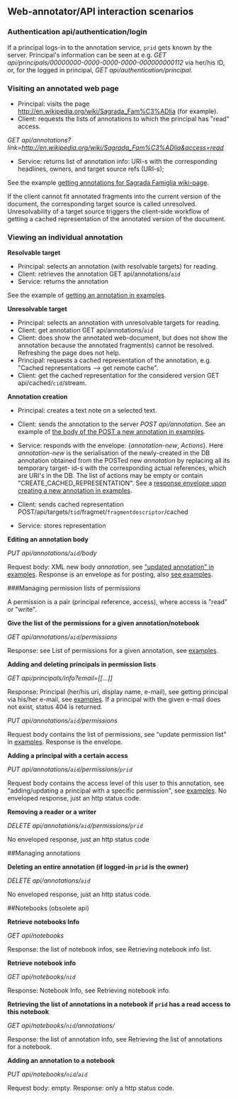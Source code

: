 ## Web-annotator/API interaction scenarios

### Authentication api/authentication/login 

If a principal logs-in to the annotation service, ```prid``` gets known by the server. Principal's information can be seen at e.g. 
*GET api/principals/00000000-0000-0000-0000-000000000112* via her/his ID, or, for the logged in principal, *GET api/authentication/principal*.

### Visiting an annotated web page

* Principal: visits the page http://en.wikipedia.org/wiki/Sagrada_Fam%C3%ADlia (for example).
* Client: requests the lists of annotations to which the principal has "read" access.

 *GET api/annotations?link=http://en.wikipedia.org/wiki/Sagrada_Fam%C3%ADlia&access=read*
* Service: returns list of annotation info: URI-s with the corresponding headlines, owners, and target source refs (URI-s);

See the example [getting annotations for Sagrada Famiglia wiki-page](examples.md#responding-get-apiannotationslinksagrada).

If the client cannot fit annotated fragments into the current version of the document, the corresponding target source is called unresolved. Unresolvability of a target source triggers the client-side workflow of getting a cached representation of the annotated version of the document.

### Viewing an individual annotation

**Resolvable target**

* Principal: selects an annotation (with resolvable targets) for reading.
* Client: retrieves the annotation GET api/annotations/```aid```
* Service: returns the annotation

See the example of [getting an annotation in examples](examples.md#responding-get-apiannotations00000000-0000-0000-0000-000000000021).

**Unresolvable target**

* Principal: selects an annotation with unresolvable targets for reading.
* Client: get annotation GET api/annotations/```aid```
* Client: does show the annotated web-document, but does not show the annotation because the annotated fragment(s) cannot be resolved. Refreshing the page does not help.
* Principal: requests a cached representation of the annotation, e.g. "Cached representations --> get remote cache".
* Client: get the cached representation for the considered version GET api/cached/```cid```/stream.


 
 
**Annotation creation**
* Principal: creates a text note on a selected text.
* Client: sends the annotation to the server *POST api/annotation*. See an example of [the body of the POST a new annotation in examples](examples.md#request-body-for-post-apiannotations).
* Service: responds with the envelope: {*annotation-new*, *Actions*}. Here *annotation-new* is the serialisation of the newly-created in the DB annotation obtained from the POSTed new *annotation* by replacing all its temporary target- id-s with the corresponding actual references, which are URI's in the DB. The list of actions may be empty or contain "CREATE_CACHED_REPRESENTATION". See a [response envelope upon creating a new annotation in examples](examples.md#response-body-envelope-for-post-apiannotations).

* Client: sends cached representation POST/api/targets/```tid```/fragmet/```fragmentdescriptor```/cached
* Service: stores representation

**Editing an annotation body**

*PUT api/annotations/```aid```/body*

Request body: XML new body *annotation*, see ["updated annotation" in examples](examples.md#request-body--an-updated-annotation). Response is an envelope as for posting, also [see examples](examples.mdenveloped-respond-containing-new-updated-annotation-and-a-list-of-actions).

###Managing permission lists of permissions

A permission is a pair (principal reference, access), where access is "read" or "write".

**Give the list of the permissions for a given annotation/notebook**

*GET api/annotations/```aid```/permissions*

Response: see List of permissions for a given annotation, see [examples](examples.md#get-apiannotations00000000-0000-0000-0000-000000000021permissions).

**Adding and deleting principals in permission lists**

*GET api/principals/info?email=[[...]]*

Response: Principal (her/his uri, display name, e-mail), see getting principal via his/her e-mail, see [examples](examples.md#get-apiprincipalsinfoemailtwagoompinl). If a principal with the given e-mail does not exist, status 404 is returned.

*PUT api/annotations/```aid```/permissions*

Request body contains the list of permissions, see "update permission list" in [examples](examples.md#put-apiannotations1d02f393-da25-4246-934c-876222a2d7fbpermissions). Response is the envelope.

**Adding a principal with a certain access**

*PUT api/annotations/```aid```/permissions/```prid```*

Request body contains the access level of this user to this annotation, see "adding/updating a principal with a specific permission", see [examples](examples.md#put-apiannotations1d02f393-da25-4246-934c-876222a2d7fbpermissions00000000-0000-0000-0000-000000000114). No enveloped response, just an http status code.

**Removing a reader or a writer**

*DELETE api/annotations/```aid```/permissions/```prid```*

No enveloped response, just an http status code

##Managing annotations

**Deleting an entire annotation (if logged-in ```prid``` is the owner)**

*DELETE api/annotations/```aid```*

No enveloped response, just an http status code.

##Notebooks (obsolete api)

**Retrieve notebooks Info**

*GET api/notebooks*

Response: the list of notebook infos, see Retrieving notebook info list.

**Retrieve notebook info**

*GET api/notebooks/```nid```*

Response: Notebook Info, see Retrieving notebook info.

**Retrieving the list of annotations in a notebook if ```prid``` has a read access to this notebook**

*GET api/notebooks/```nid```/annotations/*

Response: the list of annotation Info, see Retrieving the list of annotations for a notebook.

**Adding an annotation to a notebook**

*PUT api/notebooks/```nid```/```aid```*

Request body: empty. Response: only a http status code.
